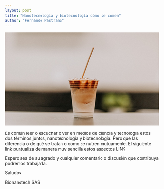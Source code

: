 ```yaml
---
layout: post
title: "Nanotecnología y biotecnología cómo se comen"
author: "Fernando Pastrana"
---
```


<p align="center"> 
<img src="\assets\images\post\nano_and_bio.png">
</p>

Es común leer o escuchar o ver en medios de ciencia y tecnología estos dos términos juntos, nanotecnología y biotecnología. Pero que las diferencia o de qué se tratan o como se nutren mutuamente. El siguiente link puntualiza de manera muy sencilla estos aspectos [LINK](https://www.biospace.com/article/looking-at-nanotechnology-in-biotechnology/.)

Espero sea de su agrado y cualquier comentario o discusión que contribuya podremos trabajarla.

Saludos

Bionanotech SAS